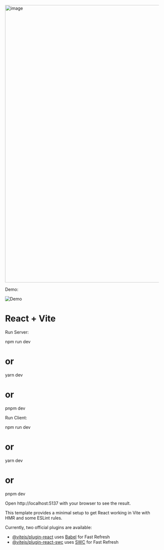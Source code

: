 <img width="908" alt="image" src="https://github.com/user-attachments/assets/8c26781a-3945-4644-85f0-0df15e2dd22a">


Demo: 

![Demo](./src/assets/NamnlsvideoGjordmedClipchamp1-ezgif.com-video-to-gif-converter.gif)


# React + Vite

Run Server:

npm run dev
# or
yarn dev
# or
pnpm dev



Run Client:

npm run dev
# or
yarn dev
# or
pnpm dev



Open http://localhost:5137 with your browser to see the result.


This template provides a minimal setup to get React working in Vite with HMR and some ESLint rules.

Currently, two official plugins are available:

- [@vitejs/plugin-react](https://github.com/vitejs/vite-plugin-react/blob/main/packages/plugin-react/README.md) uses [Babel](https://babeljs.io/) for Fast Refresh
- [@vitejs/plugin-react-swc](https://github.com/vitejs/vite-plugin-react-swc) uses [SWC](https://swc.rs/) for Fast Refresh
